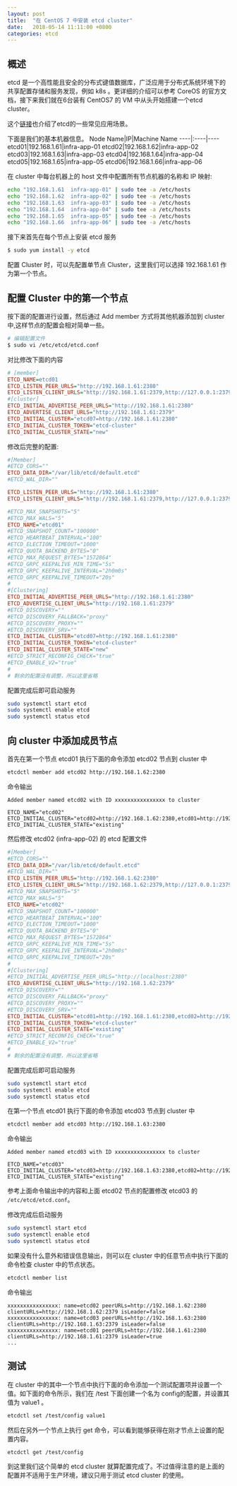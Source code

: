 ```yaml
---
layout: post
title:  "在 CentOS 7 中安装 etcd cluster"
date:   2018-05-14 11:11:00 +0800
categories: etcd
---
```


概述
--

etcd 是一个高性能且安全的分布式键值数据库，广泛应用于分布式系统环境下的共享配置存储和服务发现，例如 k8s 。更详细的介绍可以参考 CoreOS 的官方文档，接下来我们就在6台装有 CentOS7 的 VM 中从头开始搭建一个etcd cluster。

这个[链接](http://www.infoq.com/cn/articles/etcd-interpretation-application-scenario-implement-principle)也介绍了etcd的一些常见应用场景。

下面是我们的基本机器信息。
Node Name|IP|Machine Name
----|:----|----
etcd01|192.168.1.61|infra-app-01
etcd02|192.168.1.62|infra-app-02
etcd03|192.168.1.63|infra-app-03
etcd04|192.168.1.64|infra-app-04
etcd05|192.168.1.65|infra-app-05
etcd06|192.168.1.66|infra-app-06

在 cluster 中每台机器上的 host 文件中配置所有节点机器的名称和 IP 映射:
```bash
echo "192.168.1.61  infra-app-01" | sudo tee -a /etc/hosts
echo "192.168.1.62  infra-app-02" | sudo tee -a /etc/hosts
echo "192.168.1.63  infra-app-03" | sudo tee -a /etc/hosts
echo "192.168.1.64  infra-app-04" | sudo tee -a /etc/hosts
echo "192.168.1.65  infra-app-05" | sudo tee -a /etc/hosts
echo "192.168.1.66  infra-app-06" | sudo tee -a /etc/hosts
```

接下来首先在每个节点上安装 etcd 服务
```bash
$ sudo yum install -y etcd
```

配置 Cluster 时，可以先配置单节点 Cluster，这里我们可以选择 192.168.1.61 作为第一个节点。


配置 Cluster 中的第一个节点
--

按下面的配置进行设置，然后通过 Add member 方式将其他机器添加到 cluster 中,这样节点的配置会相对简单一些。

```bash
# 编辑配置文件 
$ sudo vi /etc/etcd/etcd.conf
```
对比修改下面的内容
```ini
# [member]
ETCD_NAME=etcd01
ETCD_LISTEN_PEER_URLS="http://192.168.1.61:2380"
ETCD_LISTEN_CLIENT_URLS="http://192.168.1.61:2379,http://127.0.0.1:2379"
#[cluster]
ETCD_INITIAL_ADVERTISE_PEER_URLS="http://192.168.1.61:2380"
ETCD_ADVERTISE_CLIENT_URLS="http://192.168.1.61:2379"
ETCD_INITIAL_CLUSTER="etcd07=http://192.168.1.61:2380"
ETCD_INITIAL_CLUSTER_TOKEN="etcd-cluster"
ETCD_INITIAL_CLUSTER_STATE="new"
```

修改后完整的配置:
```ini
#[Member]
#ETCD_CORS=""
ETCD_DATA_DIR="/var/lib/etcd/default.etcd"
#ETCD_WAL_DIR=""

ETCD_LISTEN_PEER_URLS="http://192.168.1.61:2380"
ETCD_LISTEN_CLIENT_URLS="http://192.168.1.61:2379,http://127.0.0.1:2379"

#ETCD_MAX_SNAPSHOTS="5"
#ETCD_MAX_WALS="5"
ETCD_NAME="etcd01"
#ETCD_SNAPSHOT_COUNT="100000"
#ETCD_HEARTBEAT_INTERVAL="100"
#ETCD_ELECTION_TIMEOUT="1000"
#ETCD_QUOTA_BACKEND_BYTES="0"
#ETCD_MAX_REQUEST_BYTES="1572864"
#ETCD_GRPC_KEEPALIVE_MIN_TIME="5s"
#ETCD_GRPC_KEEPALIVE_INTERVAL="2h0m0s"
#ETCD_GRPC_KEEPALIVE_TIMEOUT="20s"
#
#[Clustering]
ETCD_INITIAL_ADVERTISE_PEER_URLS="http://192.168.1.61:2380"
ETCD_ADVERTISE_CLIENT_URLS="http://192.168.1.61:2379"
#ETCD_DISCOVERY=""
#ETCD_DISCOVERY_FALLBACK="proxy"
#ETCD_DISCOVERY_PROXY=""
#ETCD_DISCOVERY_SRV=""
ETCD_INITIAL_CLUSTER="etcd07=http://192.168.1.61:2380"
ETCD_INITIAL_CLUSTER_TOKEN="etcd-cluster"
ETCD_INITIAL_CLUSTER_STATE="new"
#ETCD_STRICT_RECONFIG_CHECK="true"
#ETCD_ENABLE_V2="true"
#
# 剩余的配置没有调整，所以这里省略
```

配置完成后即可启动服务

```bash
sudo systemctl start etcd
sudo systemctl enable etcd
sudo systemctl status etcd
```

向 cluster 中添加成员节点
--

首先在第一个节点 etcd01 执行下面的命令添加 etcd02 节点到 cluster 中
```bash
etcdctl member add etcd02 http://192.168.1.62:2380
```
命令输出
```
Added member named etcd02 with ID xxxxxxxxxxxxxxxx to cluster

ETCD_NAME="etcd02"
ETCD_INITIAL_CLUSTER="etcd02=http://192.168.1.62:2380,etcd01=http://192.168.1.61:2380"
ETCD_INITIAL_CLUSTER_STATE="existing"
```

然后修改 etcd02 (infra-app-02) 的 etcd 配置文件
```ini
#[Member]
#ETCD_CORS=""
ETCD_DATA_DIR="/var/lib/etcd/default.etcd"
#ETCD_WAL_DIR=""
ETCD_LISTEN_PEER_URLS="http://192.168.1.62:2380"
ETCD_LISTEN_CLIENT_URLS="http://192.168.1.62:2379,http://127.0.0.1:2379"
#ETCD_MAX_SNAPSHOTS="5"
#ETCD_MAX_WALS="5"
ETCD_NAME="etcd02"
#ETCD_SNAPSHOT_COUNT="100000"
#ETCD_HEARTBEAT_INTERVAL="100"
#ETCD_ELECTION_TIMEOUT="1000"
#ETCD_QUOTA_BACKEND_BYTES="0"
#ETCD_MAX_REQUEST_BYTES="1572864"
#ETCD_GRPC_KEEPALIVE_MIN_TIME="5s"
#ETCD_GRPC_KEEPALIVE_INTERVAL="2h0m0s"
#ETCD_GRPC_KEEPALIVE_TIMEOUT="20s"
#
#[Clustering]
#ETCD_INITIAL_ADVERTISE_PEER_URLS="http://localhost:2380"
ETCD_ADVERTISE_CLIENT_URLS="http://192.168.1.62:2379"
#ETCD_DISCOVERY=""
#ETCD_DISCOVERY_FALLBACK="proxy"
#ETCD_DISCOVERY_PROXY=""
#ETCD_DISCOVERY_SRV=""
ETCD_INITIAL_CLUSTER="etcd01=http://192.168.1.61:2380,etcd02=http://192.168.1.62:2380"
ETCD_INITIAL_CLUSTER_TOKEN="etcd-cluster"
ETCD_INITIAL_CLUSTER_STATE="existing"
#ETCD_STRICT_RECONFIG_CHECK="true"
#ETCD_ENABLE_V2="true"
#
# 剩余的配置没有调整，所以这里省略
```

配置完成后即可启动服务

```bash
sudo systemctl start etcd
sudo systemctl enable etcd
sudo systemctl status etcd
```

在第一个节点 etcd01 执行下面的命令添加 etcd03 节点到 cluster 中
```bash
etcdctl member add etcd03 http://192.168.1.63:2380
```
命令输出
```
Added member named etcd03 with ID xxxxxxxxxxxxxxxx to cluster

ETCD_NAME="etcd03"
ETCD_INITIAL_CLUSTER="etcd03=http://192.168.1.63:2380,etcd02=http://192.168.1.62:2380,etcd01=http://192.168.1.61:2380"
ETCD_INITIAL_CLUSTER_STATE="existing"
```

参考上面命令输出中的内容和上面 etcd02 节点的配置修改 etcd03 的 ```/etc/etcd/etcd.conf```。

修改完成后启动服务
```bash
sudo systemctl start etcd
sudo systemctl enable etcd
sudo systemctl status etcd
```

如果没有什么意外和错误信息输出，则可以在 cluster 中的任意节点中执行下面的命令检查 cluster 中的节点状态。

```bash
etcdctl member list
```

命令输出
```
xxxxxxxxxxxxxxxx: name=etcd02 peerURLs=http://192.168.1.62:2380 clientURLs=http://192.168.1.62:2379 isLeader=false
xxxxxxxxxxxxxxxx: name=etcd03 peerURLs=http://192.168.1.63:2380 clientURLs=http://192.168.1.63:2379 isLeader=false
xxxxxxxxxxxxxxxx: name=etcd01 peerURLs=http://192.168.1.61:2380 clientURLs=http://192.168.1.61:2379 isLeader=true
...
```

测试
--

在 cluster 中的其中一个节点中执行下面的命令添加一个测试配置项并设置一个值。如下面的命令所示，我们在 /test 下面创建一个名为 config的配置，并设置其值为 value1 。

```bash
etcdctl set /test/config value1
```

然后在另外一个节点上执行 get 命令，可以看到能够获得在刚才节点上设置的配置内容。

```bash
etcdctl get /test/config
```
到这里我们这个简单的 etcd cluster 就算配置完成了。不过值得注意的是上面的配置并不适用于生产环境，建议只用于测试 etcd cluster 的使用。


